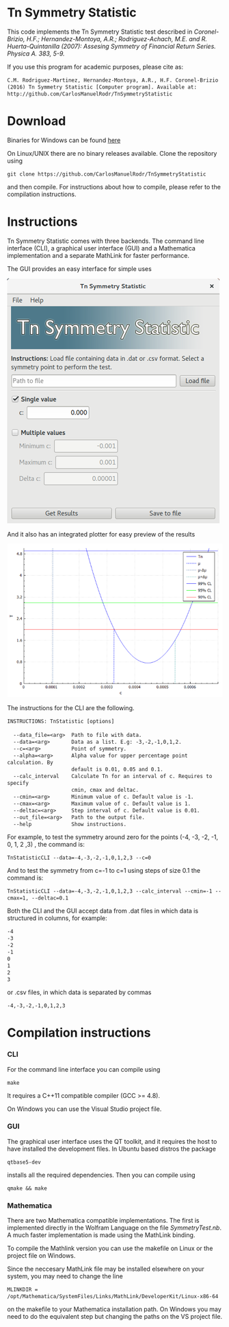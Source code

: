 # Tn Symmetry Statistic

This code implements the Tn Symmetry Statistic test described in *Coronel-Brizio, H.F.; Hernandez-Montoya, A.R.; Rodriguez-Achach, M.E. and R. Huerta-Quintanilla
(2007): Assesing Symmetry of Financial Return Series. Physica A. 383, 5-9.*

If you use this program for academic purposes, please cite as:

	C.M. Rodriguez-Martinez, Hernandez-Montoya, A.R., H.F. Coronel-Brizio (2016) Tn Symmetry Statistic [Computer program]. Available at: http://github.com/CarlosManuelRodr/TnSymmetryStatistic

# Download
Binaries for Windows can be found [here](https://github.com/CarlosManuelRodr/TnSymmetryStatistic/releases/tag/1.0)

On Linux/UNIX there are no binary releases available. Clone the repository using

	git clone https://github.com/CarlosManuelRodr/TnSymmetryStatistic

and then compile. For instructions about how to compile, please refer to the compilation instructions.


# Instructions
Tn Symmetry Statistic comes with three backends. The command line interface (CLI), a graphical user interface (GUI) and a Mathematica implementation and a separate MathLink for faster performance.

The GUI provides an easy interface for simple uses

![GUI Screenshot](https://raw.githubusercontent.com/CarlosManuelRodr/TnSymmetryStatistic/master/images/Tn.png)

And it also has an integrated plotter for easy preview of the results

![Plotter Screenshot](https://raw.githubusercontent.com/CarlosManuelRodr/TnSymmetryStatistic/master/images/result.png)

The instructions for the CLI are the following.

	INSTRUCTIONS: TnStatistic [options]
	
	  --data_file=<arg>  Path to file with data.
	  --data=<arg>       Data as a list. E.g: -3,-2,-1,0,1,2.
	  --c=<arg>          Point of symmetry.
	  --alpha=<arg>      Alpha value for upper percentage point calculation. By
	                     default is 0.01, 0.05 and 0.1.
	  --calc_interval    Calculate Tn for an interval of c. Requires to specify
	                     cmin, cmax and deltac.
	  --cmin=<arg>       Minimum value of c. Default value is -1.
	  --cmax=<arg>       Maximum value of c. Default value is 1.
	  --deltac=<arg>     Step interval of c. Default value is 0.01.
	  --out_file=<arg>   Path to the output file.
	  --help             Show instructions.

For example, to test the symmetry around zero for the points (-4, -3, -2, -1, 0, 1, 2 ,3) , the command is:

	TnStatisticCLI --data=-4,-3,-2,-1,0,1,2,3 --c=0

And to test the symmetry from c=-1 to c=1 using steps of size 0.1 the command is:

	TnStatisticCLI --data=-4,-3,-2,-1,0,1,2,3 --calc_interval --cmin=-1 --cmax=1, --deltac=0.1




Both the CLI and the GUI accept data from .dat files in which data is structured in columns, for example:

	-4
	-3
	-2
	-1
	0
	1
	2
	3

or .csv files, in which data is separated by commas

	-4,-3,-2,-1,0,1,2,3 



# Compilation instructions

### CLI
For the command line interface you can compile using

```
make
```

It requires a C++11 compatible compiler (GCC >= 4.8).

On Windows you can use the Visual Studio project file.

### GUI
The graphical user interface uses the QT toolkit, and it requires the host to have installed the development files.  In Ubuntu based distros the package 

	qtbase5-dev

installs all the required dependencies. Then you can compile using

	qmake && make

### Mathematica
There are two Mathematica compatible implementations. The first is implemented directly in the Wolfram Language on the file *SymmetryTest.nb*. A much faster implementation is made using the MathLink binding.

To compile the Mathlink version you can use the makefile on Linux or the project file on Windows.

Since the neccesary MathLink file may be installed elsewhere on your system, you may need to change the line

```
MLINKDIR = /opt/Mathematica/SystemFiles/Links/MathLink/DeveloperKit/Linux-x86-64
```

on the makefile to your Mathematica installation path. On Windows you may need to do the equivalent step but changing the paths on the VS project file.
